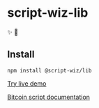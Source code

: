 # script-wiz-lib
:sparkles:  :star2:

## Install
`npm install @script-wiz/lib`

[Try live demo](https://ide.scriptwiz.app)

[Bitcoin script documentation](https://en.bitcoin.it/wiki/Script)
